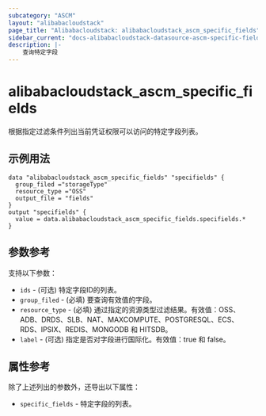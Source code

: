 ```yaml
---
subcategory: "ASCM"
layout: "alibabacloudstack"
page_title: "Alibabacloudstack: alibabacloudstack_ascm_specific_fields"
sidebar_current: "docs-alibabacloudstack-datasource-ascm-specific-fields"
description: |-
    查询特定字段
---
```


# alibabacloudstack_ascm_specific_fields

根据指定过滤条件列出当前凭证权限可以访问的特定字段列表。

## 示例用法

```
data "alibabacloudstack_ascm_specific_fields" "specifields" {
  group_filed ="storageType"
  resource_type ="OSS"
  output_file = "fields"
}
output "specifields" {
  value = data.alibabacloudstack_ascm_specific_fields.specifields.*
}
```

## 参数参考

支持以下参数：

* `ids` - (可选) 特定字段ID的列表。
* `group_filed` - (必填) 要查询有效值的字段。
* `resource_type` - (必填) 通过指定的资源类型过滤结果。有效值：OSS、ADB、DRDS、SLB、NAT、MAXCOMPUTE、POSTGRESQL、ECS、RDS、IPSIX、REDIS、MONGODB 和 HITSDB。
* `label` - (可选) 指定是否对字段进行国际化。有效值：true 和 false。

## 属性参考

除了上述列出的参数外，还导出以下属性：

* `specific_fields` - 特定字段的列表。